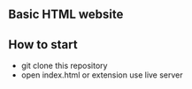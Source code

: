 ## Basic HTML website

## How to start

- git clone this repository
- open index.html or extension use live server
